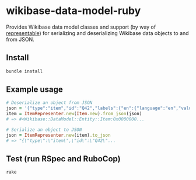 # wikibase-data-model-ruby

Provides Wikibase data model classes and support (by way of [representable](https://rubygems.org/gems/representable)) for serializing and deserializing Wikibase data objects to and from JSON.

## Install
```zsh
bundle install
```

## Example usage
```ruby
# Deserialize an object from JSON
json = '{"type":"item","id":"Q42","labels":{"en":{"language":"en","value":"Douglas Adams"}}}'
item = ItemRepresenter.new(Item.new).from_json(json)
# => #<Wikibase::DataModel::Entity::Item:0x0000000...

# Serialize an object to JSON
json = ItemRepresenter.new(item).to_json
# => "{\"type\":\"item\",\"id\":\"Q42\"...
```

## Test (run RSpec and RuboCop)
```zsh
rake
```
